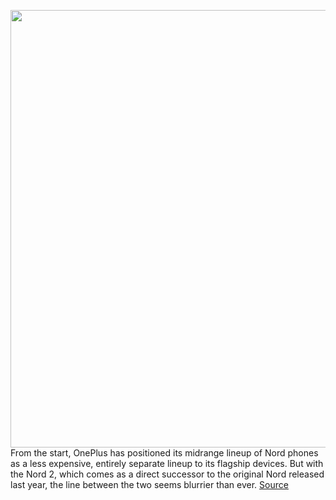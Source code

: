 <img src='https://cdn.vox-cdn.com/thumbor/gJjjuf8hJc4unsOoNCkeQyfmCfM=/0x0:2040x1360/1200x675/filters:focal(1193x503:1519x829)/cdn.vox-cdn.com/uploads/chorus_image/image/69617010/jporter_210719_4669_0009.0.jpg' width='700px' /><br/>
From the start, OnePlus has positioned its midrange lineup of Nord phones as a less expensive, entirely separate lineup to its flagship devices. But with the Nord 2, which comes as a direct successor to the original Nord released last year, the line between the two seems blurrier than ever.
<a href='https://www.theverge.com/22586815/oneplus-nord-2-5g-review-specs-price-camera-screen'> Source <a/>